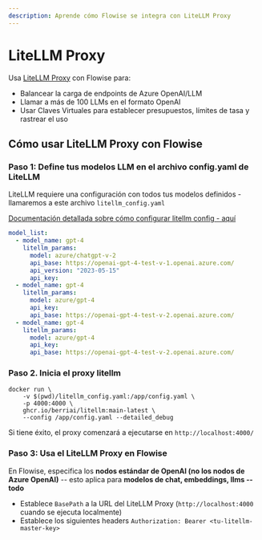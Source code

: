 ```yaml
---
description: Aprende cómo Flowise se integra con LiteLLM Proxy
---
```


# LiteLLM Proxy

Usa [LiteLLM Proxy](https://docs.litellm.ai/docs/simple_proxy) con Flowise para:

* Balancear la carga de endpoints de Azure OpenAI/LLM
* Llamar a más de 100 LLMs en el formato OpenAI
* Usar Claves Virtuales para establecer presupuestos, límites de tasa y rastrear el uso

## Cómo usar LiteLLM Proxy con Flowise

### Paso 1: Define tus modelos LLM en el archivo config.yaml de LiteLLM

LiteLLM requiere una configuración con todos tus modelos definidos - llamaremos a este archivo `litellm_config.yaml`

[Documentación detallada sobre cómo configurar litellm config - aquí](https://docs.litellm.ai/docs/proxy/configs)

```yaml
model_list:
  - model_name: gpt-4
    litellm_params:
      model: azure/chatgpt-v-2
      api_base: https://openai-gpt-4-test-v-1.openai.azure.com/
      api_version: "2023-05-15"
      api_key: 
  - model_name: gpt-4
    litellm_params:
      model: azure/gpt-4
      api_key: 
      api_base: https://openai-gpt-4-test-v-2.openai.azure.com/
  - model_name: gpt-4
    litellm_params:
      model: azure/gpt-4
      api_key: 
      api_base: https://openai-gpt-4-test-v-2.openai.azure.com/
```

### Paso 2. Inicia el proxy litellm

```shell
docker run \
    -v $(pwd)/litellm_config.yaml:/app/config.yaml \
    -p 4000:4000 \
    ghcr.io/berriai/litellm:main-latest \
    --config /app/config.yaml --detailed_debug
```

Si tiene éxito, el proxy comenzará a ejecutarse en `http://localhost:4000/`

### Paso 3: Usa el LiteLLM Proxy en Flowise

En Flowise, especifica los **nodos estándar de OpenAI (no los nodos de Azure OpenAI)** -- esto aplica para **modelos de chat, embeddings, llms -- todo**

* Establece `BasePath` a la URL del LiteLLM Proxy (`http://localhost:4000` cuando se ejecuta localmente)
* Establece los siguientes headers `Authorization: Bearer <tu-litellm-master-key>`
